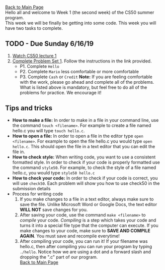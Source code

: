 [Back to Main Page](https://github.com/Emiton/CS50-summer)  
Hello all and welcome to Week 1 (the second week) of the CS50 summer program.  
This week we will be finally be getting into some code. This week you will have two tasks to complete.

## TODO - Due Sunday 6/16/19  
1. [Watch CS50 lecture 1](https://courses.edx.org/courses/course-v1:HarvardX+CS50+X/courseware/bdc606f10e7347f6a61a341c4544bbf7/71a3739357a54a0e81348468341214b3/1?activate_block_id=block-v1%3AHarvardX%2BCS50%2BX%2Btype%40vertical%2Bblock%40f60c7cd5dc304c689580a67adc015e41)  
2. [Complete Problem Set 1](https://docs.cs50.net/2018/x/psets/1/pset1.html). Follow the instructions in the link provided.
    * P1. Complete `Hello`
    * P2. Complete `Mario` less comfortable or more comfortable
    * P3. Complete `Cash` or `Credit`
**Note:** If you are feeling comfortable with the work, please go ahead and complete all of the problems. What is listed above is mandatory, but feel free to do all of the problems for practice. We encourage it!  

## Tips and tricks
* __How to make a file:__ In order to make in a file in your command line, use the command `touch <filename>`. For example to create a file named hello.c you will type `touch hello.c`.  
* __How to open a file:__ In order to open a file in the editor type `open <filename>`. For example to open the file hello.c you would type `open hello.c`. This should open the file in a text editor that you can edit the file in.  
* __How to check style:__ When writing code, you want to use a consistent formatted style. In order to check if your code is properly formatted use the command `style50`. For example, to check the style of a file named hello.c, you would type `style50 hello.c`
* __How to check your code:__ In order to check if your code is correct, you will use `check50`. Each problem will show you how to use check50 in the submission details
* Process for writing code
    1. If you make changes to a file in a text editor, always make sure to save the file. Unlike Microsoft Word or Google Docs, the text editor __WILL NOT__ save changes for you.
    2. After saving your code, use the command `make <filename>` to *compile* your code. *Compiling* is a step which takes your code and turns it into a special file type that the computer can execute. If you make changes to your code, make sure to **SAVE AND COMPILE AGAIN**. You must save and recompile everytime!
    3. After compiling your code, you can run it! If your filename was hello.c, then after compiling you can run your program by typing `./hello`. Notice how we are using a dot and a forward slash and dropping the ".c" part of our program.  
[Back to Main Page](https://github.com/Emiton/CS50-summer)  
